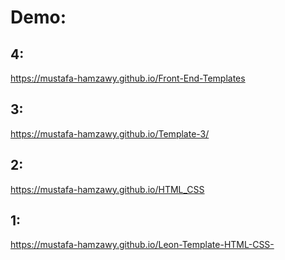 # Demo:

## 4:
https://mustafa-hamzawy.github.io/Front-End-Templates

## 3:
https://mustafa-hamzawy.github.io/Template-3/

## 2:
https://mustafa-hamzawy.github.io/HTML_CSS

## 1:
https://mustafa-hamzawy.github.io/Leon-Template-HTML-CSS-
